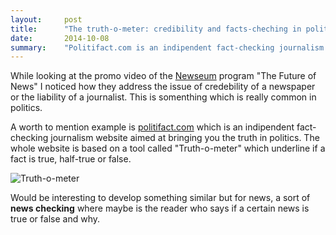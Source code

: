 ```yaml
---
layout:     post
title:      "The truth-o-meter: credibility and facts-cheching in politics"
date:       2014-10-08
summary:    "Politifact.com is an indipendent fact-checking journalism website which aimed at bringing truth in politics. What if there is a tool able to news-check?"
---
```


While looking at the promo video of the [Newseum](http://www.newseum.org/) program "The Future of News" I noticed how they address the issue of credebility of a newspaper or the liability of a journalist. This is somenthing which is really common in politics. 

A worth to mention example is [politifact.com](http://www.politifact.com/) which is an indipendent fact-checking journalism website aimed at bringing you the truth in politics. The whole website is based on a tool called "Truth-o-meter" which underline if a fact is true, half-true or false. 

![Truth-o-meter](http://static.politifact.com.s3.amazonaws.com/politifact%2Fphotos%2Fpolitifact_photos_PolitiFact-Ohio-True.jpg)

Would be interesting to develop something similar but for news, a sort of **news checking** where maybe is the reader who says if a certain news is true or false and why. 